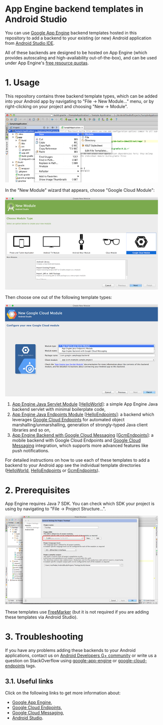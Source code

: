 App Engine backend templates in Android Studio
==========================

You can use [Google App Engine](https://developers.google.com/appengine) backend templates hosted in this repository to add a backend to your existing (or new) Android application from [Android Studio IDE](http://developer.android.com/sdk/installing/studio.html).

All of these backends are designed to be hosted on App Engine (which provides autoscaling and high-availability out-of-the-box), and can be used under App Engine's [free resource quotas](https://developers.google.com/appengine/docs/quotas).

# 1. Usage

This repository contains three backend template types, which can be added into your Android app by navigating to "File &rarr; New Module..." menu, or by right-clicking on your project and choosing "New &rarr; Module".

![Tools &rarr; Google Cloud Tools &rarr; Add App Engine Backend](/doc/img/add-app-engine-backend-menu-scaled.png)

In the "New Module" wizard that appears, choose "Google Cloud Module":

![Add App Engine Backend Choose Module](/doc/img/choose_module.png)

Then choose one out of the following template types:

![Add App Engine Backend Choose Template](/doc/img/all.png)

1. [App Engine Java Servlet Module](/HelloWorld) [[HelloWorld](/HelloWorld)]: a simple App Engine Java backend servlet with minimal boilerplate code,
2. [App Engine Java Endpoints Module](/HelloEndpoints) [[HelloEndpoints](/HelloEndpoints)]: a backend which leverages [Google Cloud Endpoints](https://developers.google.com/appengine/docs/java/endpoints) for automated object marshalling/unmarshalling, generation of strongly-typed Java client libraries and so on,
3. [App Engine Backend with Google Cloud Messaging](/GcmEndpoints) [[GcmEndpoints](/GcmEndpoints)]: a mobile backend with Google Cloud Endpoints and [Google Cloud Messaging](http://developer.android.com/google/gcm) integration, which supports more advanced features like push notifications.

For detailed instructions on how to use each of these templates to add a backend to your Android app see the individual template directories ([HelloWorld](/HelloWorld), [HelloEndpoints](/HelloEndpoints) or [GcmEndpoints](/GcmEndpoints)).

# 2. Prerequisites

App Engine requires Java 7 SDK. You can check which SDK your project is using by navigating to "File &rarr; Project Structure...".

![JDK settings in File &rarr; Project Structure...](/doc/img/jdk-settings.png)

These templates use [FreeMarker](http://freemarker.org) (but it is not required if you are adding these templates via Android Studio).

# 3. Troubleshooting

If you have any problems adding these backends to your Android applications, contact us on [Android Developers G+ community](https://plus.google.com/+AndroidDevelopers) or write us a question on StackOverflow using [google-app-engine](http://stackoverflow.com/questions/tagged/google-app-engine) or [google-cloud-endpoints](http://stackoverflow.com/questions/tagged/google-app-engine) tags.

## 3.1. Useful links

Click on the following links to get more information about:
* [Google App Engine](https://developers.google.com/appengine/),
* [Google Cloud Endpoints](https://developers.google.com/appengine/docs/java/endpoints/),
* [Google Cloud Messaging](http://developer.android.com/google/gcm/index.html),
* [Android Studio](http://developer.android.com/sdk/installing/studio.html).
